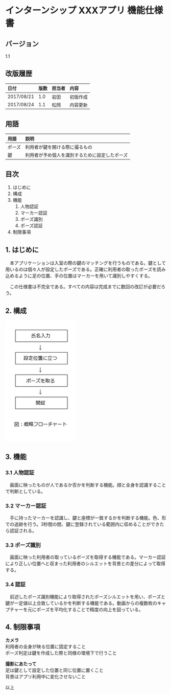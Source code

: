 # インターンシップ XXXアプリ 機能仕様書

## バージョン

1.1

## 改版履歴

| 日付 | 版数 | 担当者 | 内容 |
| :--- | :--- | :---   | :--- |
| 2017/08/21 | 1.0 | 岩田 | 初版作成 |
| 2017/08/24 | 1.1 | 松岡 | 内容更新 |

## 用語

| 用語 | 説明 |
| :--- | :--- |
| ポーズ | 利用者が鍵を開ける際に撮るもの |
| 鍵 | 利用者が予め個人を識別するために設定したポーズ |

## 目次

1. はじめに
2. 構成 
3. 機能
    1. 人物認証
    2. マーカー認証
    3. ポーズ識別
    4. ポーズ認証
4. 制限事項

## 1. はじめに
　本アプリケーションは入室の際の鍵のマッチングを行うものである。鍵として用いるのは個々人が設定したポーズである。正確に利用者の取ったポーズを読み込めるように足の位置、手の位置はマーカーを用いて識別しやすくする。 
 
　この仕様書は不完全である。すべての内容は完成までに数回の改訂が必要だろう。

## 2. 構成
![概略フローチャート](flow-shiyou.jpg "flow")

## 3. 機能

### 3.1 人物認証
　画面に映ったものが人であるか否かを判断する機能。顔と全身を認識することで判断としている。

### 3.2 マーカー認証
　手に持ったマーカーを認識し、鍵と座標が一致するかを判断する機能。色、形での追跡を行う。3秒間の間、鍵に登録されている範囲内に収めることができたら認証される。

### 3.3 ポーズ識別
　画面に映った利用者の取っているポーズを取得する機能である。マーカー認証により正しい位置へと収まった利用者のシルエットを背景との差分によって取得する。

### 3.4 認証
　前述したポーズ識別機能により取得されたポーズシルエットを用い、ポーズと鍵が一定値以上合致しているかを判断する機能である。動画からの複数枚のキャプチャーを元にポーズを平均化することで精度の向上を図っている。

## 4. 制限事項
**カメラ**  
利用者の全身が映る位置に固定すること  
ポーズ判定は鍵を作成した際と同様の環境下で行うこと  
  
**撮影にあたって**  
足は鍵として設定した位置と同じ位置に置くこと  
背景はアプリ利用中に変化させないこと


以上



